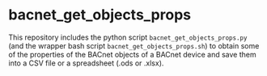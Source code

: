 # bacnet_get_objects_props

This repository includes the python script `bacnet_get_objects_props.py` (and the
wrapper bash script `bacnet_get_objects_props.sh`) to obtain some of the
properties of the BACnet objects of a BACnet device and save them into
a CSV file or a spreadsheet (.ods or .xlsx).
